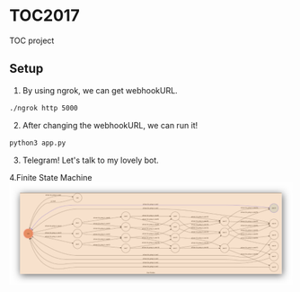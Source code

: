 # TOC2017
TOC project


## Setup
1. By using ngrok, we can get webhookURL.
```sh
./ngrok http 5000
```
2. After changing the webhookURL, we can run it!

```sh
python3 app.py
```

3. Telegram!
Let's talk to my lovely bot.

4.Finite State Machine
![fsm](./img/fsm.png)



